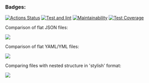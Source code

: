 ### Badges:
[![Actions Status](https://github.com/IvanTheF/frontend-project-46/workflows/hexlet-check/badge.svg)](https://github.com/IvanTheF/frontend-project-46/actions)
[![Test and lint](https://github.com/IvanTheF/frontend-project-46/workflows/main.yml/badge.svg)](https://github.com/IvanTheF/frontend-project-46/actions/workflows/main.yml)
[![Maintainability](https://api.codeclimate.com/v1/badges/f6467a189b9a93adc5fb/maintainability)](https://codeclimate.com/github/IvanTheF/frontend-project-46/maintainability)
[![Test Coverage](https://api.codeclimate.com/v1/badges/f6467a189b9a93adc5fb/test_coverage)](https://codeclimate.com/github/IvanTheF/frontend-project-46/test_coverage)

Comparison of flat JSON files:

<a href="https://asciinema.org/a/dOioQyw0wv6JkVIj6klwzJiuU" target="_blank"><img src="https://asciinema.org/a/dOioQyw0wv6JkVIj6klwzJiuU.svg" /></a>

Comparison of flat YAML/YML files:

<a href="https://asciinema.org/a/lnkE2FjbnUv0lqfOt7kAT7OUl" target="_blank"><img src="https://asciinema.org/a/lnkE2FjbnUv0lqfOt7kAT7OUl.svg" /></a>

Comparing files with nested structure in 'stylish' format:

<a href="https://asciinema.org/a/2QtySODVGpBPTlcPdZRe2d181" target="_blank"><img src="https://asciinema.org/a/2QtySODVGpBPTlcPdZRe2d181.svg" /></a>

